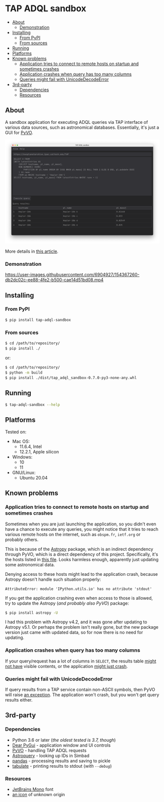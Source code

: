 # TAP ADQL sandbox

<!-- MarkdownTOC -->

- [About](#about)
    - [Demonstration](#demonstration)
- [Installing](#installing)
    - [From PyPI](#from-pypi)
    - [From sources](#from-sources)
- [Running](#running)
- [Platforms](#platforms)
- [Known problems](#known-problems)
    - [Application tries to connect to remote hosts on startup and sometimes crashes](#application-tries-to-connect-to-remote-hosts-on-startup-and-sometimes-crashes)
    - [Application crashes when query has too many columns](#application-crashes-when-query-has-too-many-columns)
    - [Queries might fail with UnicodeDecodeError](#queries-might-fail-with-unicodedecodeerror)
- [3rd-party](#3rd-party)
    - [Dependencies](#dependencies)
    - [Resources](#resources)

<!-- /MarkdownTOC -->

## About

A sandbox application for executing ADQL queries via TAP interface of various data sources, such as astronomical databases. Essentially, it's just a GUI for [PyVO](https://pypi.org/project/pyvo/).

![TAP ADQL sandbox application window](https://raw.githubusercontent.com/retifrav/tap-adql-sandbox/master/misc/screenshot-main-macos.png "TAP ADQL sandbox")

More details in [this article](https://decovar.dev/blog/2022/02/26/astronomy-databases-tap-adql/).

### Demonstration

https://user-images.githubusercontent.com/6904927/154367260-db2dc02c-ee88-4fe2-b500-cae14d51bd08.mp4

## Installing

### From PyPI

``` sh
$ pip install tap-adql-sandbox
```

### From sources

``` sh
$ cd /path/to/repository/
$ pip install ./
```

or:

``` sh
$ cd /path/to/repository/
$ python -m build
$ pip install ./dist/tap_adql_sandbox-0.7.0-py3-none-any.whl
```

## Running

``` sh
$ tap-adql-sandbox --help
```

## Platforms

Tested on:

- Mac OS:
    + 11.6.4, Intel
    + 12.2.1, Apple silicon
- Windows:
    + 10
    + 11
- GNU/Linux:
    + Ubuntu 20.04

## Known problems

### Application tries to connect to remote hosts on startup and sometimes crashes

Sometimes when you are just launching the application, so you didn't even have a chance to execute any queries, you might notice that it tries to reach various remote hosts on the internet, such as `obspm.fr`, `ietf.org` or probably others.

This is because of the [Astropy](https://astropy.org) package, which is an indirect dependency through PyVO, which is a direct dependency of this project. Specifically, it's the hosts listed in [this file](https://github.com/astropy/astropy/blob/main/astropy/utils/iers/iers.py). Looks harmless enough, apparently just updating some astronomical data.

Denying access to these hosts might lead to the application crash, because Astropy doesn't handle such situation properly:

```
AttributeError: module 'IPython.utils.io' has no attribute 'stdout'
```

If you get the application crashing even when access to those is allowed, try to update the Astropy (*and probably also PyVO*) package:

``` sh
$ pip install astropy -U
```

I had this problem with Astropy v4.2, and it was gone after updating to Astropy v5.1. Or perhaps the problem isn't really gone, but the new package version just came with updated data, so for now there is no need for updating.

### Application crashes when query has too many columns

If your query/request has a lot of columns in `SELECT`, the results table [might not have](https://github.com/retifrav/tap-adql-sandbox/issues/8) visible contents, or the application [might just crash](https://github.com/retifrav/tap-adql-sandbox/issues/14).

### Queries might fail with UnicodeDecodeError

If query results from a TAP service contain non-ASCII symbols, then PyVO will raise [an exception](https://github.com/retifrav/tap-adql-sandbox/issues/19). The application won't crash, but you won't get query results either.

## 3rd-party

### Dependencies

- Python 3.6 or later (*the oldest tested is 3.7, though*)
- [Dear PyGui](https://pypi.org/project/dearpygui/) - application window and UI controls
- [PyVO](https://pypi.org/project/pyvo/) - handling TAP ADQL requests
- [Astroquery](https://pypi.org/project/astroquery/) - looking up IDs in Simbad
- [pandas](https://pypi.org/project/pandas/) - processing results and saving to pickle
- [tabulate](https://pypi.org/project/tabulate/) - printing results to stdout (*with `--debug`*)

### Resources

- [JetBrains Mono](https://www.jetbrains.com/lp/mono/) font
- [an icon](https://github.com/retifrav/tap-adql-sandbox/tree/master/src/tap_adql_sandbox/icons) of unknown origin
